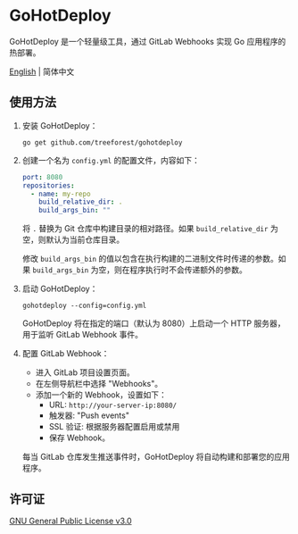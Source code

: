 # GoHotDeploy

GoHotDeploy 是一个轻量级工具，通过 GitLab Webhooks 实现 Go 应用程序的热部署。

[English](https://github.com/treeforest/gohotdeploy/blob/main/README.md) | 简体中文

## 使用方法

1. 安装 GoHotDeploy：

   ```shell
   go get github.com/treeforest/gohotdeploy
   ```

2. 创建一个名为 `config.yml` 的配置文件，内容如下：

   ```yaml
   port: 8080
   repositories:
     - name: my-repo
       build_relative_dir: .
       build_args_bin: ""
   ```

   将 `.` 替换为 Git 仓库中构建目录的相对路径。如果 `build_relative_dir` 为空，则默认为当前仓库目录。

   修改 `build_args_bin` 的值以包含在执行构建的二进制文件时传递的参数。如果 `build_args_bin` 为空，则在程序执行时不会传递额外的参数。

3. 启动 GoHotDeploy：

   ```shell
   gohotdeploy --config=config.yml
   ```

   GoHotDeploy 将在指定的端口（默认为 8080）上启动一个 HTTP 服务器，用于监听 GitLab Webhook 事件。

4. 配置 GitLab Webhook：

   - 进入 GitLab 项目设置页面。
   - 在左侧导航栏中选择 "Webhooks"。
   - 添加一个新的 Webhook，设置如下：
     - URL: `http://your-server-ip:8080/`
     - 触发器: "Push events"
     - SSL 验证: 根据服务器配置启用或禁用
     - 保存 Webhook。

   每当 GitLab 仓库发生推送事件时，GoHotDeploy 将自动构建和部署您的应用程序。

## 许可证

[GNU General Public License v3.0](https://github.com/treeforest/gohotdeploy/blob/main/LICENSE)